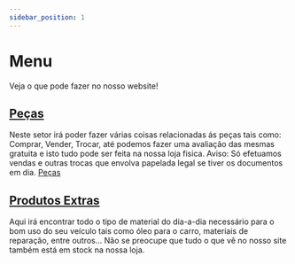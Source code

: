 ```yaml
---
sidebar_position: 1
---
```


# Menu

Veja o que pode fazer no nosso website!

## [Peças](docs\category/peças.md)
Neste setor irá poder fazer várias coisas relacionadas ás peças tais como:
Comprar, Vender, Trocar, até podemos fazer uma avaliação das mesmas gratuita e
isto tudo pode ser feita na nossa loja fisica. Aviso: Só efetuamos vendas e outras
trocas que envolva papelada legal se tiver os documentos em dia.
[Peças](docs\category/peças.md)


## [Produtos Extras](docs\category/produtos-extras.md)
Aqui irá encontrar todo o tipo de material do dia-a-dia necessário para o bom uso
do seu veículo tais como óleo para o carro, materiais de reparação, entre outros...
Não se preocupe que tudo o que vê no nosso site também está em stock na nossa loja.